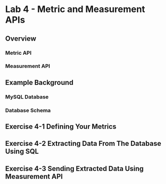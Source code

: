 Lab 4 - Metric and Measurement APIs
===================================

## Overview




### Metric API


### Measurement API

## Example Background

### MySQL Database

### Database Schema


## Exercise 4-1 Defining Your Metrics


## Exercise 4-2 Extracting Data From The Database Using SQL


## Exercise 4-3 Sending Extracted Data Using Measurement API
